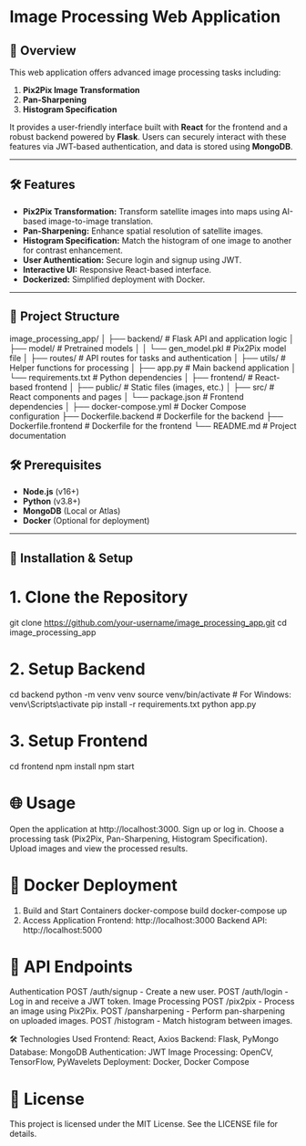 
# Image Processing Web Application

## 🚀 Overview
This web application offers advanced image processing tasks including:
1. **Pix2Pix Image Transformation**
2. **Pan-Sharpening**
3. **Histogram Specification**

It provides a user-friendly interface built with **React** for the frontend and a robust backend powered by **Flask**. Users can securely interact with these features via JWT-based authentication, and data is stored using **MongoDB**.

---

## 🛠 Features
- **Pix2Pix Transformation:** Transform satellite images into maps using AI-based image-to-image translation.
- **Pan-Sharpening:** Enhance spatial resolution of satellite images.
- **Histogram Specification:** Match the histogram of one image to another for contrast enhancement.
- **User Authentication:** Secure login and signup using JWT.
- **Interactive UI:** Responsive React-based interface.
- **Dockerized:** Simplified deployment with Docker.

---

## 📁 Project Structure
image_processing_app/
│
├── backend/                   # Flask API and application logic
│   ├── model/                 # Pretrained models
│   │   └── gen_model.pkl      # Pix2Pix model file
│   ├── routes/                # API routes for tasks and authentication
│   ├── utils/                 # Helper functions for processing
│   ├── app.py                 # Main backend application
│   └── requirements.txt       # Python dependencies
│
├── frontend/                  # React-based frontend
│   ├── public/                # Static files (images, etc.)
│   ├── src/                   # React components and pages
│   └── package.json           # Frontend dependencies
│
├── docker-compose.yml         # Docker Compose configuration
├── Dockerfile.backend         # Dockerfile for the backend
├── Dockerfile.frontend        # Dockerfile for the frontend
└── README.md                  # Project documentation



## 🛠 Prerequisites
- **Node.js** (v16+)
- **Python** (v3.8+)
- **MongoDB** (Local or Atlas)
- **Docker** (Optional for deployment)

---

## 🔧 Installation & Setup

# 1. Clone the Repository
git clone https://github.com/your-username/image_processing_app.git
cd image_processing_app

# 2. Setup Backend
cd backend
python -m venv venv
source venv/bin/activate  # For Windows: venv\Scripts\activate
pip install -r requirements.txt
python app.py
# 3. Setup Frontend

cd frontend
npm install
npm start

# 🌐 Usage
Open the application at http://localhost:3000.
Sign up or log in.
Choose a processing task (Pix2Pix, Pan-Sharpening, Histogram Specification).
Upload images and view the processed results.

# 🐳 Docker Deployment
1. Build and Start Containers
docker-compose build
docker-compose up
2. Access Application
Frontend: http://localhost:3000
Backend API: http://localhost:5000

# 📂 API Endpoints
Authentication
POST /auth/signup - Create a new user.
POST /auth/login - Log in and receive a JWT token.
Image Processing
POST /pix2pix - Process an image using Pix2Pix.
POST /pansharpening - Perform pan-sharpening on uploaded images.
POST /histogram - Match histogram between images.

🛠 Technologies Used
Frontend: React, Axios
Backend: Flask, PyMongo
Database: MongoDB
Authentication: JWT
Image Processing: OpenCV, TensorFlow, PyWavelets
Deployment: Docker, Docker Compose

# 📝 License
This project is licensed under the MIT License. See the LICENSE file for details.






